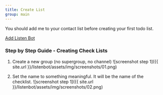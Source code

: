 ```yaml
---
title: Create List
group: main
---
```



You should add me to your contact list before creating your first todo list.

[Add Listen Bot](https://telegram.me/ListererBot)


### Step by Step Guide - Creating Check Lists

1. Create a new group (no supergroup, no channel)
![screenshot step 1]({{ site.url }}/listenbot/assets/img/screenshots/01.png)

2. Set the name to something meaningful. It will be the name of the checklist.
![screenshot step 1]({{ site.url }}/listenbot/assets/img/screenshots/02.png)
